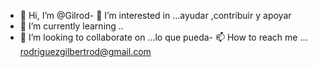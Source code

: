 - 👋 Hi, I’m @Gilrod- 👀 I’m interested in ...ayudar ,contribuir y apoyar
- 🌱 I’m currently learning ..
- 💞️ I’m looking to collaborate on ...lo que pueda- 📫 How to reach me ... rodriguezgilbertrod@gmail.com

<!---
Gilrod66/Gilrod66 is a ✨ special ✨ repository because its `README.md` (this file) appears on your GitHub profile.
You can click the Preview link to take a look at your changes.
--->
